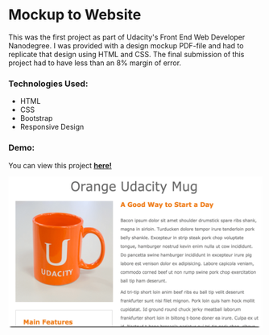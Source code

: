 # Mockup to Website

This was the first project as part of Udacity's Front End Web Developer Nanodegree. I was provided with a design mockup PDF-file and had to replicate that design using HTML and CSS. The final submission of this project had to have less than an 8% margin of error.

### Technologies Used:
* HTML
* CSS
* Bootstrap
* Responsive Design

### Demo:

You can view this project [**here!**](http://samurairanderson.github.io/P1-Mockup-to-Website)

![Project One image](images/mw.png)

